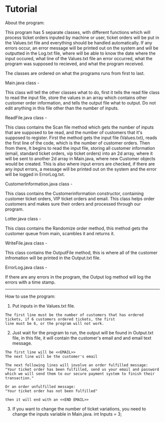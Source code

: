 # Tutorial
About the program:

This program has 5 separate classes, with different functions which will process ticket orders inputed by machine or user, ticket orders will be put in
the Values.txt file and everything should be handled automatically. If any errors occur, an error message will be printed out on the system and will
be outputted in the Log.txt file, where will be able to know the date where the input occured, what line of the Values.txt file an error occurred, what the
program was supposed to recieved, and what the program received.

The classes are ordered on what the programs runs from first to last.

Main.java class - 

  This class will tell the other classes what to do, first it tells the read file class to read the input file, store the values in an array
  which contains other customer order information, and tells the output file what to output. 
  Do not edit anything in this file other than the number of inputs.

ReadFile.java class - 

  This class contains the Scan file method which gets the number of inputs that are supposed to be read, 
  and the number of customers that it's supposed to register. 
  First the method gets the input file (Values.txt), reads the first line of the code, which is the number of customer orders. 
  Then from there, It begins to read the input file, storing all customer information (email, standard ticket orders, vip ticket orders)
  into an 2d array, where it will be sent to another 2d array in Main.java, where new Customer objects would be created. 
  This is also where input errors are checked, if there are any input errors, a message will be printed out on the system and 
  the error will be logged in ErrorLog.txt.
  
CustomerInformation.java class -

  This class contains the Customerinformation constructor, containing customer ticket orders, VIP ticket orders and email. This class
  helps order customers and makes sure their orders and processed through our program.

Lotter.java class -

  This class contains the Randomize order method, this method gets the customer queue from main,
  scambles it and returns it.

WriteFile.java class -

  This class contains the OutputFile method, this is where all of the customer infromation will be printed in the
  Output.txt file.
  
ErrorLog.java class -

  If there are any errors in the program, the Output log method will log the errors with a time stamp.
  
  
  ----------------------------------------------------------------------------------------------------------

How to use the program:
  1. Put inputs in the Values.txt file.
  
    The first line must be the number of customers that has ordered tickets, if 6 customers ordered tickets, the first
    line must be 6, or the program will not work.
  
  2. Just wait for the program to run, the output will be found in Output.txt file, in this file,
  it will contain the customer's email and and email text message.
  
    The first line will be <<EMAIL>>
    The next line will be the customer's email
    
    The next following lines will involve an order fulfilled message:
    "Your ticket order has been fulfilled, send us your email and password which we will send them to our secure payment system to finish their transaction."
    
    Or an order unfulfilled message:
    "Your ticket order has not been fulfilled"
    
    then it will end with an <<END EMAIL>>
   
   3. If you want to change the number of ticket variations, you need to change the inputs variable in Main.java.
    int Inputs = 3;
